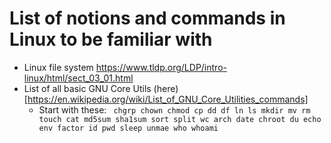 # List of notions and commands in Linux to be familiar with
- Linux file system https://www.tldp.org/LDP/intro-linux/html/sect_03_01.html
- List of all basic GNU Core Utils (here)[https://en.wikipedia.org/wiki/List_of_GNU_Core_Utilities_commands]
  - Start with these: ``` chgrp chown chmod cp dd df ln ls mkdir mv rm touch cat md5sum sha1sum sort split wc arch date chroot du echo env factor id pwd sleep unmae who whoami```
